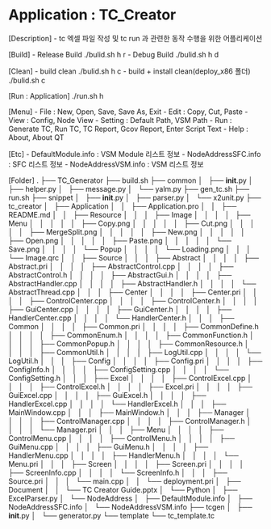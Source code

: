 # Application : TC_Creator
[Description]
    - tc 엑셀 파일 작성 및 tc run 과 관련한 동작 수행을 위한 어플리케이션


[Build]
    - Release Build
        ./bulid.sh h r
    - Debug Build
        ./bulid.sh h d


[Clean]
    - build clean
        ./bulid.sh h c
    - build + install clean(deploy_x86 폴더)
        ./bulid.sh c


[Run : Application]
    ./run.sh h


[Menu]
    - File : New, Open, Save, Save As, Exit
    - Edit : Copy, Cut, Paste
    - View : Config, Node View
    - Setting : Default Path, VSM Path
    - Run : Generate TC, Run TC, TC Report, Gcov Report, Enter Script Text
    - Help : About, About QT


[Etc]
    - DefaultModule.info : VSM Module 리스트 정보
    - NodeAddressSFC.info : SFC 리스트 정보
    - NodeAddressVSM.info : VSM 리스트 정보


[Folder]
    .
    ├── TC_Generator
    ├── build.sh
    ├── common
    │   ├── __init__.py
    │   ├── helper.py
    │   ├── message.py
    │   └── yalm.py
    ├── gen_tc.sh
    ├── run.sh
    ├── snippet
    │   ├── __init__.py
    │   ├── parser.py
    │   └── x2unit.py
    ├── tc_creator
    │   ├── Application
    │   │   ├── Application.pro
    │   │   ├── README.md
    │   │   ├── Resource
    │   │   │   ├── Image
    │   │   │   │   ├── Menu
    │   │   │   │   │   ├── Copy.png
    │   │   │   │   │   ├── Cut.png
    │   │   │   │   │   ├── MergeSplit.png
    │   │   │   │   │   ├── New.png
    │   │   │   │   │   ├── Open.png
    │   │   │   │   │   ├── Paste.png
    │   │   │   │   │   └── Save.png
    │   │   │   │   └── Popup
    │   │   │   │       └── Loading.png
    │   │   │   └── Image.qrc
    │   │   ├── Source
    │   │   │   ├── Abstract
    │   │   │   │   ├── Abstract.pri
    │   │   │   │   ├── AbstractControl.cpp
    │   │   │   │   ├── AbstractControl.h
    │   │   │   │   ├── AbstractGui.h
    │   │   │   │   ├── AbstractHandler.cpp
    │   │   │   │   ├── AbstractHandler.h
    │   │   │   │   └── AbstractThread.cpp
    │   │   │   ├── Center
    │   │   │   │   ├── Center.pri
    │   │   │   │   ├── ControlCenter.cpp
    │   │   │   │   ├── ControlCenter.h
    │   │   │   │   ├── GuiCenter.cpp
    │   │   │   │   ├── GuiCenter.h
    │   │   │   │   ├── HandlerCenter.cpp
    │   │   │   │   └── HandlerCenter.h
    │   │   │   ├── Common
    │   │   │   │   ├── Common.pri
    │   │   │   │   ├── CommonDefine.h
    │   │   │   │   ├── CommonEnum.h
    │   │   │   │   ├── CommonFunction.h
    │   │   │   │   ├── CommonPopup.h
    │   │   │   │   ├── CommonResource.h
    │   │   │   │   ├── CommonUtil.h
    │   │   │   │   ├── LogUtil.cpp
    │   │   │   │   └── LogUtil.h
    │   │   │   ├── Config
    │   │   │   │   ├── Config.pri
    │   │   │   │   ├── ConfigInfo.h
    │   │   │   │   ├── ConfigSetting.cpp
    │   │   │   │   └── ConfigSetting.h
    │   │   │   ├── Excel
    │   │   │   │   ├── ControlExcel.cpp
    │   │   │   │   ├── ControlExcel.h
    │   │   │   │   ├── Excel.pri
    │   │   │   │   ├── GuiExcel.cpp
    │   │   │   │   ├── GuiExcel.h
    │   │   │   │   ├── HandlerExcel.cpp
    │   │   │   │   └── HandlerExcel.h
    │   │   │   ├── MainWindow.cpp
    │   │   │   ├── MainWindow.h
    │   │   │   ├── Manager
    │   │   │   │   ├── ControlManager.cpp
    │   │   │   │   ├── ControlManager.h
    │   │   │   │   └── Manager.pri
    │   │   │   ├── Menu
    │   │   │   │   ├── ControlMenu.cpp
    │   │   │   │   ├── ControlMenu.h
    │   │   │   │   ├── GuiMenu.cpp
    │   │   │   │   ├── GuiMenu.h
    │   │   │   │   ├── HandlerMenu.cpp
    │   │   │   │   ├── HandlerMenu.h
    │   │   │   │   └── Menu.pri
    │   │   │   ├── Screen
    │   │   │   │   ├── Screen.pri
    │   │   │   │   ├── ScreenInfo.cpp
    │   │   │   │   └── ScreenInfo.h
    │   │   │   ├── Source.pri
    │   │   │   └── main.cpp
    │   │   └── deployment.pri
    │   ├── Document
    │   │   └── TC Creator Guide.pptx
    │   └── Python
    │       ├── ExcelParser.py
    │       └── NodeAddress
    │           ├── DefaultModule.info
    │           ├── NodeAddressSFC.info
    │           └── NodeAddressVSM.info
    ├── tcgen
    │   ├── __init__.py
    │   └── generator.py
    └── template
        └── tc_template.tc
